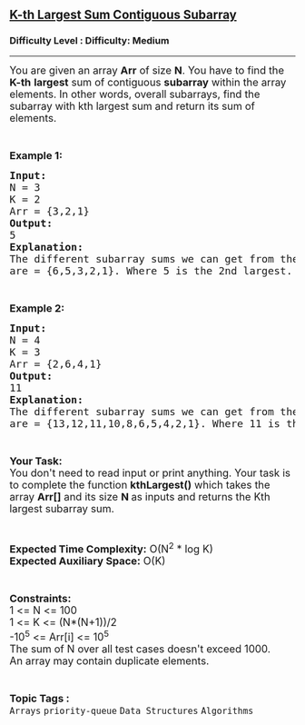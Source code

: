 <h2><a href="https://www.geeksforgeeks.org/problems/k-th-largest-sum-contiguous-subarray/1?itm_source=geeksforgeeks&itm_medium=article&itm_campaign=practice_card">K-th Largest Sum Contiguous Subarray</a></h2><h3>Difficulty Level : Difficulty: Medium</h3><hr><div class="problems_problem_content__Xm_eO"><p><span style="font-size: 18px;">You are given an array <strong>Arr</strong> of size <strong>N</strong>. You have to find the <strong>K-th</strong> <strong>largest</strong> sum of contiguous <strong>subarray</strong> within the array elements. In other words, overall subarrays, find the subarray with kth largest sum and return its sum of elements.</span></p>
<p>&nbsp;</p>
<p><strong><span style="font-size: 18px;">Example 1:</span></strong></p>
<pre><strong><span style="font-size: 18px;">Input:</span></strong>
<span style="font-size: 18px;">N = 3
K = 2
Arr = {3,2,1}</span><strong><span style="font-size: 18px;">
Output:
</span></strong><span style="font-size: 18px;">5</span><strong><span style="font-size: 18px;">
Explanation:
</span></strong><span style="font-size: 18px;">The different subarray sums we can get from the array
are = {6,5,3,2,1}. Where 5 is the 2nd largest.</span></pre>
<p>&nbsp;</p>
<p><strong><span style="font-size: 18px;">Example 2:</span></strong></p>
<pre><strong><span style="font-size: 18px;">Input:</span></strong>
<span style="font-size: 18px;">N = 4
K = 3
Arr = {2,6,4,1}</span><strong><span style="font-size: 18px;">
Output:
</span></strong><span style="font-size: 18px;">11</span><strong><span style="font-size: 18px;">
Explanation:
</span></strong><span style="font-size: 18px;">The different subarray sums we can get from the array
are = {13,12,11,10,8,6,5,4,2,1}. Where 11 is the 3rd </span><span style="font-size: 18px;">largest.</span></pre>
<p>&nbsp;</p>
<p><span style="font-size: 18px;"><strong>Your Task:</strong><br>You don't need to read input or print anything. Your task is to complete the function <strong>kthLargest()</strong>&nbsp;which takes the array&nbsp;<strong>Arr[]</strong>&nbsp;and its size <strong>N&nbsp;</strong>as inputs and returns the Kth largest subarray sum.</span></p>
<p>&nbsp;</p>
<p><span style="font-size: 18px;"><strong>Expected Time Complexity:</strong>&nbsp;O(N<sup>2</sup>&nbsp;* log K)<br><strong>Expected Auxiliary Space:</strong>&nbsp;O(K)</span></p>
<p>&nbsp;</p>
<p><span style="font-size: 18px;"><strong>Constraints:</strong></span><br><span style="font-size: 18px;">1 &lt;= N&nbsp;&lt;= 100<br>1 &lt;= K &lt;= (N*(N+1))/2</span><br><span style="font-size: 18px;">-10<sup>5</sup> &lt;= Arr[i] &lt;= 10<sup>5</sup></span><br><span style="font-size: 18px;">The sum of N over all test cases doesn't exceed 1000.</span><br><span style="font-size: 18px;">An array may contain duplicate elements.</span></p></div><br><p><span style=font-size:18px><strong>Topic Tags : </strong><br><code>Arrays</code>&nbsp;<code>priority-queue</code>&nbsp;<code>Data Structures</code>&nbsp;<code>Algorithms</code>&nbsp;
